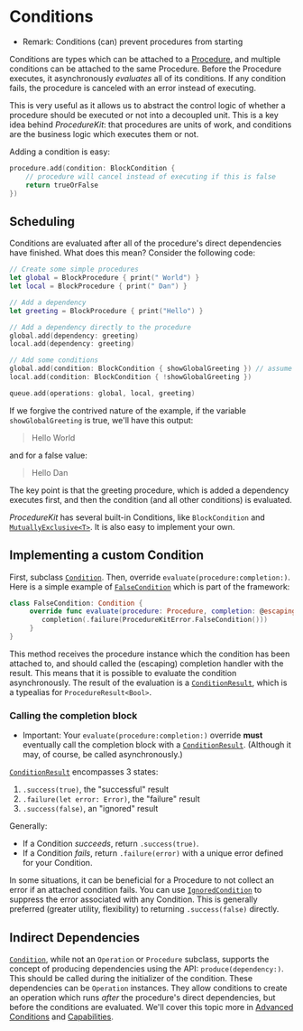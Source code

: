 # Conditions

- Remark: Conditions (can) prevent procedures from starting


Conditions are types which can be attached to a [Procedure](Classes\/Procedure.html), and multiple conditions can be attached to the same Procedure. Before the Procedure executes, it asynchronously _evaluates_ all of its conditions. If any condition fails, the procedure is canceled with an error instead of executing.

This is very useful as it allows us to abstract the control logic of whether a procedure should be executed or not into a decoupled unit. This is a key idea behind _ProcedureKit_: that procedures are units of work, and conditions are the business logic which executes them or not.

Adding a condition is easy:

```swift
procedure.add(condition: BlockCondition {
    // procedure will cancel instead of executing if this is false
    return trueOrFalse
})
```

## Scheduling

Conditions are evaluated after all of the procedure's direct dependencies have finished. What does this mean? Consider the following code:

```swift
// Create some simple procedures
let global = BlockProcedure { print(" World") }
let local = BlockProcedure { print(" Dan") }

// Add a dependency
let greeting = BlockProcedure { print("Hello") }

// Add a dependency directly to the procedure
global.add(dependency: greeting)
local.add(dependency: greeting)

// Add some conditions
global.add(condition: BlockCondition { showGlobalGreeting }) // assume we have a Bool
local.add(condition: BlockCondition { !showGlobalGreeting })

queue.add(operations: global, local, greeting)
```

If we forgive the contrived nature of the example, if the variable `showGlobalGreeting` is true, we'll have this output:

> Hello World

and for a false value:

> Hello Dan

The key point is that the greeting procedure, which is added a dependency executes first, and then the condition (and all other conditions) is evaluated.

_ProcedureKit_ has several built-in Conditions, like `BlockCondition` and [`MutuallyExclusive<T>`](Classes\/MutuallyExclusive.html). It is also easy to implement your own.

## Implementing a custom Condition

First, subclass [`Condition`](Classes\/Condition.html). Then, override `evaluate(procedure:completion:)`. Here is a simple example of [`FalseCondition`](Classes\/FalseCondition.html) which is part of the framework:

```swift
class FalseCondition: Condition {
     override func evaluate(procedure: Procedure, completion: @escaping (ConditionResult) -> Void) {
        completion(.failure(ProcedureKitError.FalseCondition()))
     }
}
```

This method receives the procedure instance which the condition has been attached to, and should called the (escaping) completion handler with the result. This means that it is possible to evaluate the condition asynchronously. The result of the evaluation is a [`ConditionResult`](Other%20Typealiases.html#\/s:12ProcedureKit15ConditionResult), which is a typealias for `ProcedureResult<Bool>`.

### Calling the completion block

- Important:
Your `evaluate(procedure:completion:)` override **must** eventually call the completion block with a [`ConditionResult`](Other%20Typealiases.html#\/s:12ProcedureKit15ConditionResult). (Although it may, of course, be called asynchronously.)

[`ConditionResult`](Other%20Typealiases.html#\/s:12ProcedureKit15ConditionResult) encompasses 3 states:
1. `.success(true)`, the "successful" result
2. `.failure(let error: Error)`, the "failure" result
3. `.success(false)`, an "ignored" result


Generally:
 - If a Condition *succeeds*, return `.success(true)`.
 - If a Condition *fails*, return `.failure(error)` with a unique error defined for your Condition.

 In some situations, it can be beneficial for a Procedure to not collect an
 error if an attached condition fails. You can use [`IgnoredCondition`](Classes\/IgnoredCondition.html) to
 suppress the error associated with any Condition. This is generally
 preferred (greater utility, flexibility) to returning `.success(false)` directly.

## Indirect Dependencies

[`Condition`](Classes\/Condition.html), while not an `Operation` or `Procedure` subclass, supports the concept of producing dependencies using the API: `produce(dependency:)`. This should be called during the initializer of the condition. These dependencies can be `Operation` instances. They allow conditions to create an operation which runs _after_ the procedure's direct dependencies, but before the conditions are evaluated. We'll cover this topic more in [Advanced Conditions](Advanced-Conditions.html) and [Capabilities](Capabilities.html).
